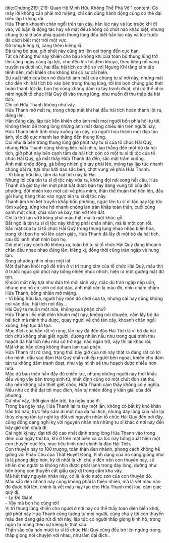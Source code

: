 title:Chương219: 219: Quan Hệ Minh Hữu Không Thể Phá Vỡ 1
content:
Có mấy lời không cần phải mở miệng, chỉ cần dùng hành động cũng có thể đại biểu lập trường rồi.<br>Hứa Thanh khoanh chân ngồi trên tán cây, hắn lúc này và lúc trước khi đi vào, vô luận là động tác hay vẻ mặt đều không có chút nào khác biệt, nhưng chúng tu sĩ ở bốn phía quanh thung lũng đều biết hắn lúc này và lúc trước đã cách biệt một trời một vực.<br>Đã từng kiêng kị, càng thêm kiêng kị.<br>Đã từng bỏ qua, giờ phút này cũng trở lên coi trọng đến cực hạn.<br>Tất cả những thứ này khiến cho bầu không khí của toàn bộ thung lũng trở lên càng ngày càng áp lực, cho đến lúc tới đêm khuya, theo tiếng nổ vang truyền ra dưới núi, hai đầu hải tích có thể so với Ngưng Khí tầng tám tập tễnh đến, mới khiến cho không khí có sự cải biến.<br>Sự xuất hiện của bọn nó đưa tới ánh mắt của chúng tu sĩ nơi này, nhưng mãi cho đến khi hải tích bò vào bên trong thung lũng, tới khi bọn chúng gào thét hoàn thành lột da, bọn họ cũng không dám ra tay tranh đoạt, chỉ có thể nhìn năm người tổ chức Hải Quỷ đi vào thung lũng, như muốn đi thu thập da hải tích.<br>Chỉ có Hứa Thanh không như vậy.<br>Hứa Thanh mở mắt ra, trong chớp mắt khi hai đầu hải tích hoàn thành lột ra, đứng lên.<br>Hắn đứng dậy, lập tức liền khiến cho ánh mắt mọi người bốn phía hội tụ tới.<br>Không thèm để trong lòng những ánh mắt đang chiếu lên trên người này, Hứa Thanh bình tĩnh nhảy xuống tán cây, cả người hóa thành một đạo tàn ảnh, tốc độ cực nhanh lao thẳng đến thung lũng.<br>Coi như là bên trong thung lũng giờ phút này tu sĩ của tổ chức Hải Quỷ, nhưng Hứa Thanh cũng không liếc mắt nhìn, lao thẳng đến một bộ da hải tích, giờ phút này bên cạnh tấm da hải tích còn có một tu sĩ dị tộc của tổ chức Hải Quỷ, gã mắt thấy Hứa Thanh đã đến, sắc mặt trầm xuống.<br>Ánh mắt chớp động, gã bỗng nhiên giơ tay phải lên, móng tay lập tức nhanh chóng dài ra, tựa như lưỡi dao sắc bén, chợt vung về phía Hứa Thanh.<br>- Vị bằng hữu kia, tấm da hải tích này là Hải...<br>Nhưng lời của tên tu sĩ dị tộc này vừa ra, không đợi nói xong hết câu, Hứa Thanh đã giơ tay lên một phát bắt được bàn tay đang vung tới của đối phương, đột nhiên kéo một cái về phía mình, thân thể thuận thế tiến lên, đầu gối hung hăng thúc vào ngực tên tu sĩ dị tộc này.<br>Thanh âm ken két truyền khắp bốn phương, ngực tên tu sĩ dị tộc này lập tức lõm xuống, từng khe hở nhanh chóng lan tràn khắp toàn thân, cuối cùng oanh một chút, chia năm xẻ bảy, tan vỡ trên đất.<br>Chỉ là thứ tan vỡ không phải máu thịt, mà là một khúc gỗ.<br>Bất ngờ là tên tu sĩ dị tộc này không phải chân nhân, mà là một con rối.<br>Sắc mặt của tu sĩ tổ chức Hải Quỷ trong thung lung nhao nhao biến hóa, trong khi bọn họ nổi lên cảnh giác, Hứa Thanh đã lấy đi một bộ da hải tích, sau đó lạnh nhạt nhìn bọn họ.<br>Giờ phút này cách đó không xa, toàn bộ tu sĩ tổ chức Hải Quỷ đang khoanh chân đều nhao nhao đứng lên, kiêng kị, đồng thời cũng tràn ngập vẻ hung tàn.<br>Song phương nhìn nhau một lát.<br>Một đại hán khôi ngô để trần ở vị trí trung tâm của tổ chức Hải Quỷ, máu thịt ở trước ngực giờ phút này bỗng nhiên nhúc nhích, hiện ra một gương mặt dữ tợn.<br>Khuôn mặt này tựa như đứa trẻ mới sinh vậy, mặc dù tràn ngập nếp uốn, nhưng mơ hồ có sinh cơ dạt dào, ánh mắt còn là màu đỏ, nhìn chằm chằm Hứa Thanh, bỗng nhiên mở miệng.<br>- Vị bằng hữu kia, ngươi hủy món đồ chơi của ta, nhưng cái này cũng không coi vào đâu, hải tích nơi đây...<br>Hải Quỷ ta muốn một nửa, không quá phận chứ?<br>Hứa Thanh liếc mắt nhìn khuôn mặt này, không nói chuyện, cầm lấy bộ da hải tích mà mình thu được, quay người về chỗ tán cây, khoanh chân ngồi xuống, tiếp tục đả tọa.<br>Mục đích của hắn rất rõ ràng, lần này đã đến đảo Hải Tích là vì bộ da hải tích chứ không phải giết người, đương nhiên nếu như trong quá trình thu hoạch da hải tích nếu như có trở ngại nào ngăn trở, vậy thì lại khác rồi.<br>Mặt khác hắn cũng không tham lam quá phận.<br>Hứa Thanh rất rõ ràng, trạng thái bây giờ của nơi này thật ra đang rất có lợi cho mình, dẫu sao đám Hải Quỷ chấn nhiếp người bên ngoài, khiến cho đám tán tu không dám tranh đoạt, như vậy mình sẽ thu hoạch được nhiều hơn nữa.<br>Mặc dù bản thân hắn đầy đủ chiến lực, nhưng những người này thời khắc đều vùng vẫy bên trong sinh tử, nhất định cũng có một chút đòn sát thủ, cho nên không cần thiết giết chóc, Hứa Thanh cảm thấy không có ý nghĩa.<br>Nếu như có thể đạt tới mục đích, hắn tự nhiên đồng ý kiến giải của đối phương.<br>Cứ như vậy, thời gian dần trôi, ba ngày qua đi.<br>Trong ba ngày này, Hứa Thanh lại ra tay một lần, không có bất kỳ khó khăn trắc trở nào, trực tiếp cầm đi một nửa da hải tích, nhưng đáy lòng của hắn lại thủy chung tồn tại nghi kỵ đối với nguyên nhân tổ chức Hải Quỷ đến nơi đây, cũng đồng dạng nghi kỵ với nguyên nhân mà những tu sĩ khác ở nơi này đến bây giờ còn chưa đi.<br>Cái nghi kị này, đạt tới độ cao nhất định trong lòng Hứa Thanh vào trong đêm của ngày thứ ba, khi ở trên mặt biển xa xa lúc này bỗng xuất hiện một con thuyền cực lớn, mục tiêu hình như chính là đảo Hải Tích.<br>Con thuyền này to 100 trượng, toàn thân đen nhánh, phong cách không hề giống với Pháp Chu của Thất Huyết Đồng, hình dạng của nó càng giống như là lá phong diệp hơn, kỳ dị nhất là khi chú ý đến trên con thuyền này, sẽ khiến cho người ta không nhịn được phát lạnh trong đáy lòng, dường như bên trong con thuyền cất giấu quỷ dị trong cấm khu vậy.<br>Mà hết thảy nguyên nhân này, có lẽ là do nước sơn của con thuyền đó.<br>Màu sắc đen nhánh này cũng không phải là thiên nhiên, mà là vết máu nào đó được bôi lên, chính là vết máu này tạo cho Hứa Thanh một loại cảm giác quỷ dị.<br>- Ly Đồ Giáo!<br>- Vậy mà bọn họ cũng tới!<br>Vị trí thung lũng khiến cho người ở nơi này có thể thấy toàn diện biển khơi, giờ phút này Hứa Thanh cũng tương tự mọi người, cũng chú ý tới con thuyền màu đen đang gấp rút đi tới này, lập tức có người thấp giọng kinh hô, trong ngôn từ mang theo sự kiêng kị thật sâu.<br>Thần sắc của hơn mười tu sĩ tổ chức Hải Quỷ cũng đều trở lên ngưng trọng, thấp giọng nói chuyện với nhau, như lâm đại địch..<br>